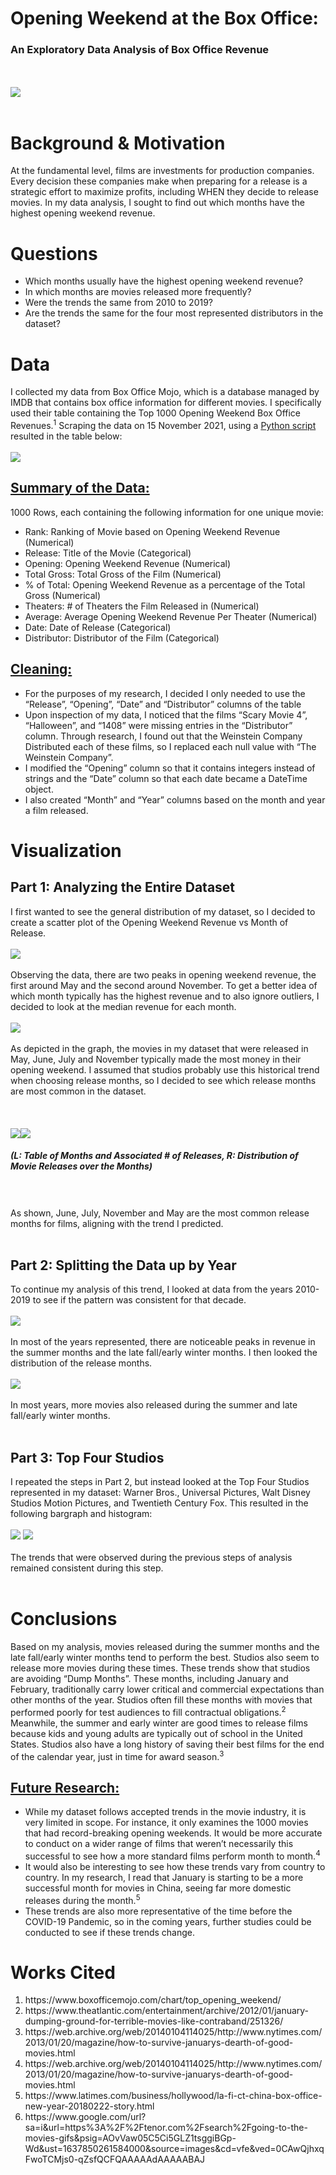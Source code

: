 # Opening Weekend at the Box Office:
### An Exploratory Data Analysis of Box Office Revenue
<br></br>
<img src="img/popcorn.gif">
<br></br>
# Background & Motivation
At the fundamental level, films are investments for production companies. Every decision these companies make when preparing for a release is a strategic effort to maximize profits, including WHEN they decide to release movies. In my data analysis, I sought to find out which months have the highest opening weekend revenue.

# Questions
<ul>
	<li>Which months usually have the highest opening weekend revenue?</li>
	<li>In which months are movies released more frequently?</li>
	<li>Were the trends the same from 2010 to 2019?</li>
	<li>Are the trends the same for the four most represented distributors in the dataset?</li>
</ul>

# Data
I collected my data from Box Office Mojo, which is a database managed by IMDB that contains box office information for different movies. I specifically used their table containing the Top 1000 Opening Weekend Box Office Revenues.<sup>1</sup> Scraping the data on 15 November 2021, using a <a href="src/create_csv.py">Python script</a> resulted in the table below:
<br></br>
<img src="img/data.png">

## <u>Summary of the Data:</u>
1000 Rows, each containing the following information for one unique movie:
<ul>
	<li>Rank: Ranking of Movie based on Opening Weekend Revenue (Numerical)</li>
	<li>Release: Title of the Movie (Categorical)</li>
	<li>Opening: Opening Weekend Revenue (Numerical)</li>
	<li>Total Gross: Total Gross of the Film (Numerical)</li>
	<li>% of Total: Opening Weekend Revenue as a percentage of the Total Gross (Numerical)</li>
	<li>Theaters: # of Theaters the Film Released in (Numerical)</li>
	<li>Average: Average Opening Weekend Revenue Per Theater (Numerical)</li>
	<li>Date: Date of Release (Categorical)</li>
	<li>Distributor: Distributor of the Film (Categorical)</li>
</ul>

## <u>Cleaning:</u>
<ul>
	<li>For the purposes of my research, I decided I only needed to use the “Release”, “Opening”, “Date” and “Distributor” columns of the table</li>
	<li>Upon inspection of my data, I noticed that the films “Scary Movie 4”, “Halloween”, and “1408” were missing entries in the “Distributor” column. Through research, I found out that the Weinstein Company Distributed each of these films, so I replaced each null value with “The Weinstein Company”.</li>
	<li>I modified the “Opening” column so that it contains integers instead of strings and the “Date” column so that each date became a DateTime object.</li>
	<li>I also created “Month” and “Year” columns based on the month and year a film released.</li>
</ul>

# Visualization
## Part 1: Analyzing the Entire Dataset
I first wanted to see the general distribution of my dataset, so I decided to create a scatter plot of the Opening Weekend Revenue vs Month of Release.
<br></br>
<img src="img/scatter.png">
<br></br>
Observing the data, there are two peaks in opening weekend revenue, the first around May and the second around November. To get a better idea of which month typically has the highest revenue and to also ignore outliers, I decided to look at the median revenue for each month.
<br></br>
<img src="img/bar.png">
<br></br>
As depicted in the graph, the movies in my dataset that were released in May, June, July and November typically made the most money in their opening weekend. I assumed that studios probably use this historical trend when choosing release months, so I decided to see which release months are most common in the dataset.
<br></br>
<br></br>
<img src="img/month-count.png"><img src="img/hist.png">

##### (L: Table of Months and Associated # of Releases, R: Distribution of Movie Releases over the Months)
<br></br>
As shown, June, July, November and May are the most common release months for films, aligning with the trend I predicted.
<br></br>

## Part 2: Splitting the Data up by Year
To continue my analysis of this trend, I looked at data from the years 2010-2019 to see if the pattern was consistent for that decade.
<br></br>
<img src="img/year-bar.png">
<br></br>
In most of the years represented, there are noticeable peaks in revenue in the summer months and the late fall/early winter months. I then looked the distribution of the release months.
<br></br>
<img src="img/year-hist.png">
<br></br>
In most years, more movies also released during the summer and late fall/early winter months.
<br></br>

## Part 3: Top Four Studios
I repeated the steps in Part 2, but instead looked at the Top Four Studios represented in my dataset: Warner Bros., Universal Pictures, Walt Disney Studios Motion Pictures, and Twentieth Century Fox. This resulted in the following bargraph and histogram:
<br></br>
<img src="img/studio-bar.png">
<img src="img/studio-hist.png">
<br></br>
The trends that were observed during the previous steps of analysis remained consistent during this step.
<br></br>

# Conclusions
Based on my analysis, movies released during the summer months and the late fall/early winter months tend to perform the best. Studios also seem to release more movies during these times. These trends show that studios are avoiding “Dump Months”. These months, including January and February, traditionally carry lower critical and commercial expectations than other months of the year. Studios often fill these months with movies that performed poorly for test audiences to fill contractual obligations.<sup>2</sup> Meanwhile, the summer and early winter are good times to release films because kids and young adults are typically out of school in the United States. Studios also have a long history of saving their best films for the end of the calendar year, just in time for award season.<sup>3</sup>

## <u>Future Research:</u>
<ul>
<li>While my dataset follows accepted trends in the movie industry, it is very limited in scope. For instance, it only examines the 1000 movies that had record-breaking opening weekends. It would be more accurate to conduct on a wider range of films that weren’t necessarily this successful to see how a more standard films perform month to month.<sup>4</sup></li>
<li>It would also be interesting to see how these trends vary from country to country. In my research, I read that January is starting to be a more successful month for movies in China, seeing far more domestic releases during the month.<sup>5</sup></li>
<li>These trends are also more representative of the time before the COVID-19 Pandemic, so in the coming years, further studies could be conducted to see if these trends change.</li>
</ul>

# Works Cited
<ol>
<li>https://www.boxofficemojo.com/chart/top_opening_weekend/</li>
<li>https://www.theatlantic.com/entertainment/archive/2012/01/january-dumping-ground-for-terrible-movies-like-contraband/251326/</li>
<li>https://web.archive.org/web/20140104114025/http://www.nytimes.com/2013/01/20/magazine/how-to-survive-januarys-dearth-of-good-movies.html</li>
<li>https://web.archive.org/web/20140104114025/http://www.nytimes.com/2013/01/20/magazine/how-to-survive-januarys-dearth-of-good-movies.html</li>
<li>https://www.latimes.com/business/hollywood/la-fi-ct-china-box-office-new-year-20180222-story.html</li>
<li>https://www.google.com/url?sa=i&url=https%3A%2F%2Ftenor.com%2Fsearch%2Fgoing-to-the-movies-gifs&psig=AOvVaw05C5Ci5GLZ1tsggiBGp-Wd&ust=1637850261584000&source=images&cd=vfe&ved=0CAwQjhxqFwoTCMjs0-qZsfQCFQAAAAAdAAAAABAJ</li>
</ol>

